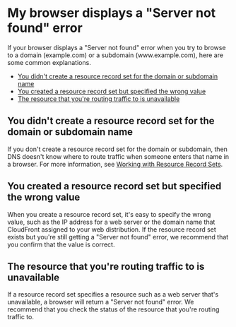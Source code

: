# My browser displays a "Server not found" error<a name="troubleshooting-server-not-found"></a>

If your browser displays a "Server not found" error when you try to browse to a domain \(example\.com\) or a subdomain \(www\.example\.com\), here are some common explanations\.


+ [You didn't create a resource record set for the domain or subdomain name](#troubleshooting-server-not-found-no-resource-record-set)
+ [You created a resource record set but specified the wrong value](#troubleshooting-server-not-found-wrong-value-in-resource-record-set)
+ [The resource that you're routing traffic to is unavailable](#troubleshooting-server-not-found-resource-unavailable)

## You didn't create a resource record set for the domain or subdomain name<a name="troubleshooting-server-not-found-no-resource-record-set"></a>

If you don't create a resource record set for the domain or subdomain, then DNS doesn't know where to route traffic when someone enters that name in a browser\. For more information, see [Working with Resource Record Sets](rrsets-working-with.md)\.

## You created a resource record set but specified the wrong value<a name="troubleshooting-server-not-found-wrong-value-in-resource-record-set"></a>

When you create a resource record set, it's easy to specify the wrong value, such as the IP address for a web server or the domain name that CloudFront assigned to your web distribution\. If the resource record set exists but you're still getting a "Server not found" error, we recommend that you confirm that the value is correct\. 

## The resource that you're routing traffic to is unavailable<a name="troubleshooting-server-not-found-resource-unavailable"></a>

If a resource record set specifies a resource such as a web server that's unavailable, a browser will return a "Server not found" error\. We recommend that you check the status of the resource that you're routing traffic to\.